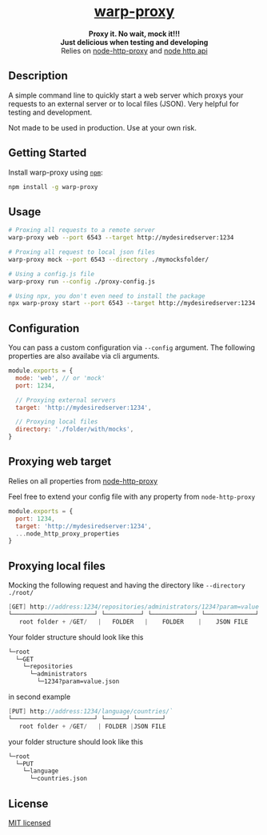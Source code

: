 <h1 align="center">
  <a href="https://www.wearereasonablepeople.com/">
    warp-proxy
  </a>
</h1>

<p align="center">
  <strong>Proxy it. No wait,  mock it!!!</strong><br />
  <strong>Just delicious when testing and developing</strong><br />
  <span>Relies on <a href="https://github.com/http-party/node-http-proxy">
    node-http-proxy</a> and <a href="https://nodejs.org/api/http.html">
    node http api
  </a></span>
</p>

## Description
A simple command line to quickly start a web server which proxys your requests to an external server or to local files (JSON).
Very helpful for testing and development.

Not made to be used in production. Use at your own risk.

## Getting Started

Install warp-proxy using [`npm`](https://www.npmjs.com/):

```bash
npm install -g warp-proxy
```

## Usage
```bash
# Proxing all requests to a remote server
warp-proxy web --port 6543 --target http://mydesiredserver:1234 

# Proxing all request to local json files
warp-proxy mock --port 6543 --directory ./mymocksfolder/

# Using a config.js file
warp-proxy run --config ./proxy-config.js

# Using npx, you don't even need to install the package
npx warp-proxy start --port 6543 --target http://mydesiredserver:1234
```

## Configuration
You can pass a custom configuration via `--config` argument. 
The following properties are also availabe via cli arguments.

```js
module.exports = {
  mode: 'web', // or 'mock'
  port: 1234,

  // Proxying external servers
  target: 'http://mydesiredserver:1234',

  // Proxying local files
  directory: './folder/with/mocks',
}
```

## Proxying web target
Relies on all properties from [node-http-proxy](https://github.com/http-party/node-http-proxy#options)

Feel free to extend your config file with any property from `node-http-proxy`

```js
module.exports = {
  port: 1234,
  target: 'http://mydesiredserver:1234',
  ...node_http_proxy_properties
}
```

## Proxying local files
Mocking the following request and having the directory like `--directory ./root/`
```c#
[GET] http://address:1234/repositories/administrators/1234?param=value
└───────────────────────┘ └──────────┘ └────────────┘ └──────────────┘
   root folder + /GET/   |   FOLDER   |    FOLDER    |    JSON FILE
```

Your folder structure should look like this
```bash
└─root
  └─GET
    └─repositories
      └─administrators
        └─1234?param=value.json
```

in second example
```c#
[PUT] http://address:1234/language/countries/`
└───────────────────────┘ └──────┘ └───────┘
   root folder + /GET/   | FOLDER |JSON FILE
```

your folder structure should look like this

```bash
└─root
  └─PUT
    └─language
      └─countries.json
```

## License

[MIT licensed](./LICENSE)